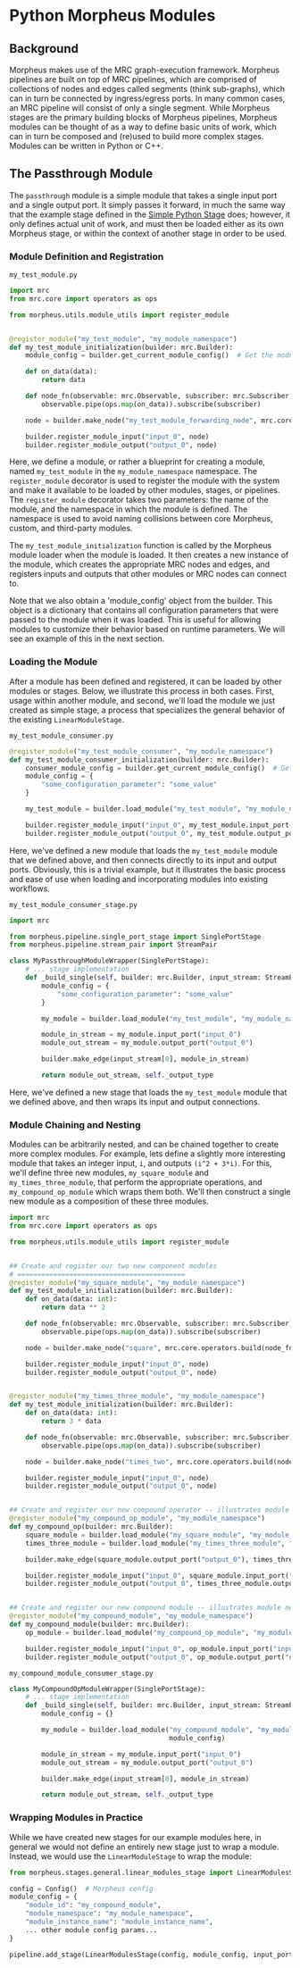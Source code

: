 <!--
SPDX-FileCopyrightText: Copyright (c) 2022-2023, NVIDIA CORPORATION & AFFILIATES. All rights reserved.
SPDX-License-Identifier: Apache-2.0

Licensed under the Apache License, Version 2.0 (the "License");
you may not use this file except in compliance with the License.
You may obtain a copy of the License at

http://www.apache.org/licenses/LICENSE-2.0

Unless required by applicable law or agreed to in writing, software
distributed under the License is distributed on an "AS IS" BASIS,
WITHOUT WARRANTIES OR CONDITIONS OF ANY KIND, either express or implied.
See the License for the specific language governing permissions and
limitations under the License.
-->

# Python Morpheus Modules

## Background

Morpheus makes use of the MRC graph-execution framework. Morpheus pipelines are built on top of MRC pipelines, which are
comprised of collections of nodes and edges called segments (think sub-graphs), which can in turn be connected by
ingress/egress ports. In many common cases, an MRC pipeline will consist of only a single segment. While Morpheus
stages are the primary building blocks of Morpheus pipelines, Morpheus modules can be thought of as a way to define
basic units of work, which can in turn be composed and (re)used to build more complex stages. Modules can be
written in Python or C++.

## The Passthrough Module

The `passthrough` module is a simple module that takes a single input port and a single output port. It simply
passes it forward, in much the same way that the example stage defined in the [Simple Python Stage](./1_simple_python_stage.md) does; however, it only defines actual unit of work, and must then be loaded either as
its own Morpheus stage, or within the context of another stage in order to be used.

### Module Definition and Registration

`my_test_module.py`

```python
import mrc
from mrc.core import operators as ops

from morpheus.utils.module_utils import register_module


@register_module("my_test_module", "my_module_namespace")
def my_test_module_initialization(builder: mrc.Builder):
    module_config = builder.get_current_module_config()  # Get the module configuration

    def on_data(data):
        return data

    def node_fn(observable: mrc.Observable, subscriber: mrc.Subscriber):
        observable.pipe(ops.map(on_data)).subscribe(subscriber)

    node = builder.make_node("my_test_module_forwarding_node", mrc.core.operators.build(node_fn))

    builder.register_module_input("input_0", node)
    builder.register_module_output("output_0", node)
```

Here, we define a module, or rather a blueprint for creating a module, named `my_test_module` in the
`my_module_namespace` namespace. The `register_module` decorator is used to register the module with the system and
make it available to be loaded by other modules, stages, or pipelines. The `register_module` decorator takes two
parameters: the name of the module, and the namespace in which the module is defined. The namespace is used to avoid
naming collisions between core Morpheus, custom, and third-party modules.

The `my_test_module_initialization` function is called by the Morpheus module loader when the module is loaded. It
then creates a new instance of the module, which creates the appropriate MRC nodes and edges, and registers inputs
and outputs that other modules or MRC nodes can connect to.

Note that we also obtain a 'module_config' object from the builder. This object is a dictionary that contains all
configuration parameters that were passed to the module when it was loaded. This is useful for allowing modules to
customize their behavior based on runtime parameters. We will see an example of this in the next section.

### Loading the Module

After a module has been defined and registered, it can be loaded by other modules or stages. Below, we
illustrate this process in both cases. First, usage within another module, and second, we'll load the module we just
created as simple stage, a process that specializes the general behavior of the existing `LinearModuleStage`.

`my_test_module_consumer.py`

```python
@register_module("my_test_module_consumer", "my_module_namespace")
def my_test_module_consumer_initialization(builder: mrc.Builder):
    consumer_module_config = builder.get_current_module_config()  # Get the module configuration
    module_config = {
        "some_configuration_parameter": "some_value"
    }

    my_test_module = builder.load_module("my_test_module", "my_module_namespace", "module_instance_name", module_config)

    builder.register_module_input("input_0", my_test_module.input_port("input_0"))
    builder.register_module_output("output_0", my_test_module.output_port("output_0"))
```

Here, we've defined a new module that loads the `my_test_module` module that we defined above, and then connects
directly to its input and output ports. Obviously, this is a trivial example, but it illustrates the basic process and
ease of use when loading and incorporating modules into existing workflows.

`my_test_module_consumer_stage.py`

```python
import mrc

from morpheus.pipeline.single_port_stage import SinglePortStage
from morpheus.pipeline.stream_pair import StreamPair

class MyPassthroughModuleWrapper(SinglePortStage):
    # ... stage implementation
    def _build_single(self, builder: mrc.Builder, input_stream: StreamPair) -> StreamPair:
        module_config = {
            "some_configuration_parameter": "some_value"
        }

        my_module = builder.load_module("my_test_module", "my_module_namespace", "module_instance_name", module_config)

        module_in_stream = my_module.input_port("input_0")
        module_out_stream = my_module.output_port("output_0")

        builder.make_edge(input_stream[0], module_in_stream)

        return module_out_stream, self._output_type
```

Here, we've defined a new stage that loads the `my_test_module` module that we defined above, and then wraps its
input and output connections.

### Module Chaining and Nesting

Modules can be arbitrarily nested, and can be chained together to create more complex modules. For example, lets
define a slightly more interesting module that takes an integer input, `i`, and outputs `(i^2 + 3*i)`.
For this, we'll define three new modules, `my_square_module` and `my_times_three_module`, that perform the
appropriate operations, and `my_compound_op_module` which wraps them both. We'll then construct a single new module as a
composition of these three modules.

```python
import mrc
from mrc.core import operators as ops

from morpheus.utils.module_utils import register_module


## Create and register our two new component modules
# ==========================================
@register_module("my_square_module", "my_module_namespace")
def my_test_module_initialization(builder: mrc.Builder):
    def on_data(data: int):
        return data ** 2

    def node_fn(observable: mrc.Observable, subscriber: mrc.Subscriber):
        observable.pipe(ops.map(on_data)).subscribe(subscriber)

    node = builder.make_node("square", mrc.core.operators.build(node_fn))

    builder.register_module_input("input_0", node)
    builder.register_module_output("output_0", node)


@register_module("my_times_three_module", "my_module_namespace")
def my_test_module_initialization(builder: mrc.Builder):
    def on_data(data: int):
        return 3 * data

    def node_fn(observable: mrc.Observable, subscriber: mrc.Subscriber):
        observable.pipe(ops.map(on_data)).subscribe(subscriber)

    node = builder.make_node("times_two", mrc.core.operators.build(node_fn))

    builder.register_module_input("input_0", node)
    builder.register_module_output("output_0", node)


## Create and register our new compound operator -- illustrates module chaining
@register_module("my_compound_op_module", "my_module_namespace")
def my_compound_op(builder: mrc.Builder):
    square_module = builder.load_module("my_square_module", "my_module_namespace", "square_module")
    times_three_module = builder.load_module("my_times_three_module", "my_module_namespace", "times_three_module")

    builder.make_edge(square_module.output_port("output_0"), times_three_module.input_port("input_0"))

    builder.register_module_input("input_0", square_module.input_port("input_0"))
    builder.register_module_output("output_0", times_three_module.output_port("output_0"))


## Create and register our new compound module -- illustrates module nesting
@register_module("my_compound_module", "my_module_namespace")
def my_compound_module(builder: mrc.Builder):
    op_module = builder.load_module("my_compound_op_module", "my_module_namespace", "op_module")

    builder.register_module_input("input_0", op_module.input_port("input_0"))
    builder.register_module_output("output_0", op_module.output_port("output_0"))
```

`my_compound_module_consumer_stage.py`

```python
class MyCompoundOpModuleWrapper(SinglePortStage):
    # ... stage implementation
    def _build_single(self, builder: mrc.Builder, input_stream: StreamPair) -> StreamPair:
        module_config = {}

        my_module = builder.load_module("my_compound_module", "my_module_namespace", "module_instance_name",
                                        module_config)

        module_in_stream = my_module.input_port("input_0")
        module_out_stream = my_module.output_port("output_0")

        builder.make_edge(input_stream[0], module_in_stream)

        return module_out_stream, self._output_type
```

### Wrapping Modules in Practice

While we have created new stages for our example modules here, in general we would not define an entirely new stage
just to wrap a module. Instead, we would use the `LinearModuleStage` to wrap the module:

```python
from morpheus.stages.general.linear_modules_stage import LinearModulesStage

config = Config()  # Morpheus config
module_config = {
    "module_id": "my_compound_module",
    "module_namespace": "my_module_namespace",
    "module_instance_name": "module_instance_name",
    ... other module config params...
}

pipeline.add_stage(LinearModulesStage(config, module_config, input_port_name="input_0", output_port_name="output_0"))
```
